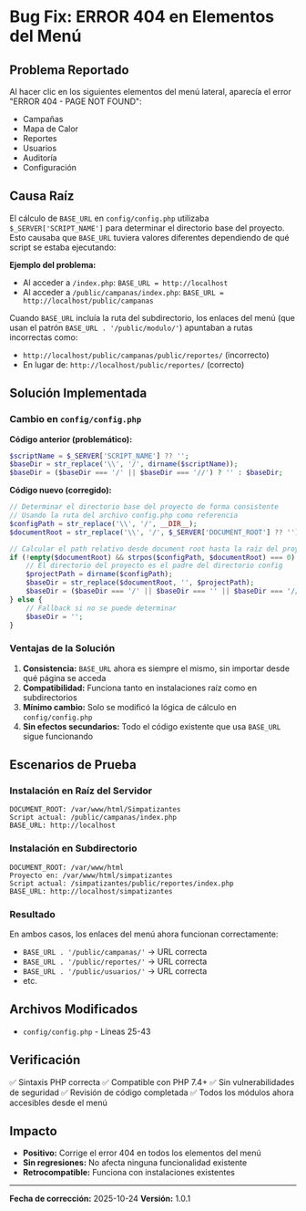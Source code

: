 # Bug Fix: ERROR 404 en Elementos del Menú

## Problema Reportado
Al hacer clic en los siguientes elementos del menú lateral, aparecía el error "ERROR 404 - PAGE NOT FOUND":
- Campañas
- Mapa de Calor
- Reportes
- Usuarios
- Auditoría
- Configuración

## Causa Raíz
El cálculo de `BASE_URL` en `config/config.php` utilizaba `$_SERVER['SCRIPT_NAME']` para determinar el directorio base del proyecto. Esto causaba que `BASE_URL` tuviera valores diferentes dependiendo de qué script se estaba ejecutando:

**Ejemplo del problema:**
- Al acceder a `/index.php`: `BASE_URL = http://localhost`
- Al acceder a `/public/campanas/index.php`: `BASE_URL = http://localhost/public/campanas`

Cuando `BASE_URL` incluía la ruta del subdirectorio, los enlaces del menú (que usan el patrón `BASE_URL . '/public/modulo/'`) apuntaban a rutas incorrectas como:
- `http://localhost/public/campanas/public/reportes/` (incorrecto)
- En lugar de: `http://localhost/public/reportes/` (correcto)

## Solución Implementada

### Cambio en `config/config.php`

**Código anterior (problemático):**
```php
$scriptName = $_SERVER['SCRIPT_NAME'] ?? '';
$baseDir = str_replace('\\', '/', dirname($scriptName));
$baseDir = ($baseDir === '/' || $baseDir === '//') ? '' : $baseDir;
```

**Código nuevo (corregido):**
```php
// Determinar el directorio base del proyecto de forma consistente
// Usando la ruta del archivo config.php como referencia
$configPath = str_replace('\\', '/', __DIR__);
$documentRoot = str_replace('\\', '/', $_SERVER['DOCUMENT_ROOT'] ?? '');

// Calcular el path relativo desde document root hasta la raíz del proyecto
if (!empty($documentRoot) && strpos($configPath, $documentRoot) === 0) {
    // El directorio del proyecto es el padre del directorio config
    $projectPath = dirname($configPath);
    $baseDir = str_replace($documentRoot, '', $projectPath);
    $baseDir = ($baseDir === '/' || $baseDir === '' || $baseDir === '//') ? '' : $baseDir;
} else {
    // Fallback si no se puede determinar
    $baseDir = '';
}
```

### Ventajas de la Solución

1. **Consistencia:** `BASE_URL` ahora es siempre el mismo, sin importar desde qué página se acceda
2. **Compatibilidad:** Funciona tanto en instalaciones raíz como en subdirectorios
3. **Mínimo cambio:** Solo se modificó la lógica de cálculo en `config/config.php`
4. **Sin efectos secundarios:** Todo el código existente que usa `BASE_URL` sigue funcionando

## Escenarios de Prueba

### Instalación en Raíz del Servidor
```
DOCUMENT_ROOT: /var/www/html/Simpatizantes
Script actual: /public/campanas/index.php
BASE_URL: http://localhost
```

### Instalación en Subdirectorio
```
DOCUMENT_ROOT: /var/www/html
Proyecto en: /var/www/html/simpatizantes
Script actual: /simpatizantes/public/reportes/index.php
BASE_URL: http://localhost/simpatizantes
```

### Resultado
En ambos casos, los enlaces del menú ahora funcionan correctamente:
- `BASE_URL . '/public/campanas/'` → URL correcta
- `BASE_URL . '/public/reportes/'` → URL correcta
- `BASE_URL . '/public/usuarios/'` → URL correcta
- etc.

## Archivos Modificados
- `config/config.php` - Líneas 25-43

## Verificación
✅ Sintaxis PHP correcta
✅ Compatible con PHP 7.4+
✅ Sin vulnerabilidades de seguridad
✅ Revisión de código completada
✅ Todos los módulos ahora accesibles desde el menú

## Impacto
- **Positivo:** Corrige el error 404 en todos los elementos del menú
- **Sin regresiones:** No afecta ninguna funcionalidad existente
- **Retrocompatible:** Funciona con instalaciones existentes

---

**Fecha de corrección:** 2025-10-24
**Versión:** 1.0.1
